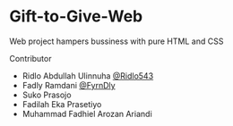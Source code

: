 # Gift-to-Give-Web
Web project hampers bussiness with pure HTML and CSS

Contributor 
- Ridlo Abdullah Ulinnuha [@Ridlo543](https://github.com/Ridlo543)
- Fadly Ramdani [@FyrnDly](https://github.com/FyrnDly)
- Suko Prasojo
- Fadilah Eka Prasetiyo
- Muhammad Fadhiel Arozan Ariandi
